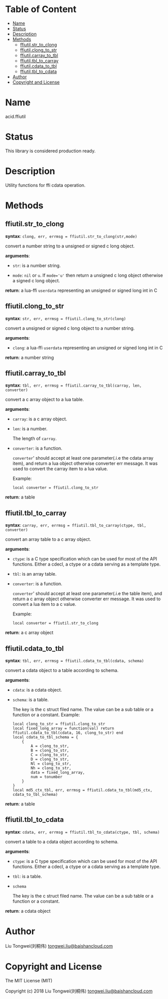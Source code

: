 <!-- START doctoc generated TOC please keep comment here to allow auto update -->
<!-- DON'T EDIT THIS SECTION, INSTEAD RE-RUN doctoc TO UPDATE -->
#   Table of Content

- [Name](#name)
- [Status](#status)
- [Description](#description)
- [Methods](#methods)
  - [ffiutil.str_to_clong](#ffiutilstr_to_clong)
  - [ffiutil.clong_to_str](#ffiutilclong_to_str)
  - [ffiutil.carray_to_tbl](#ffiutilcarray_to_tbl)
  - [ffiutil.tbl_to_carray](#ffiutiltbl_to_carray)
  - [ffiutil.cdata_to_tbl](#ffiutilcdata_to_tbl)
  - [ffiutil.tbl_to_cdata](#ffiutiltbl_to_cdata)
- [Author](#author)
- [Copyright and License](#copyright-and-license)

<!-- END doctoc generated TOC please keep comment here to allow auto update -->


#   Name

acid.ffiutil

#   Status

This library is considered production ready.

#   Description

Utility functions for ffi cdata operation.

#   Methods

##  ffiutil.str_to_clong

**syntax**:
`clong, err, errmsg = ffiutil.str_to_clong(str,mode)`

convert a number string to a unsigned or signed c long object.

**arguments**:

-   `str`:
    is a number string.

-   `mode`:
    `nil` or `u`.
    If `mode='u'` then return a unsigned c long object otherwise a signed c long object.

**return**:
a lua-ffi `userdata` representing an unsigned or signed long int in C

##  ffiutil.clong_to_str

**syntax**:
`str, err, errmsg = ffiutil.clong_to_str(clong)`

convert a unsigned or signed c long object to a number string.

**arguments**:

-   `clong`:
    a lua-ffi `userdata` representing an unsigned or signed long int in C

**return**:
a number string

## ffiutil.carray_to_tbl

**syntax**:
`tbl, err, errmsg = ffiutil.carray_to_tbl(carray, len, converter)`

convert a c array object to a lua table.

**arguments**:

-   `carray`:
    is a c array object.

-   `len`:
    is a number.

    The length of `carray`.

-   `converter`:
    is a function.

    `converter`' should accept at least one parameter(.i.e the cdata array item), and return a lua object otherwise converter err message.
    It was used to convert the carray item to a lua value.

    Example:
    ```
    local converter = ffiutil.clong_to_str
    ```

**return**:
a table

## ffiutil.tbl_to_carray

**syntax**:
`carray, err, errmsg = ffiutil.tbl_to_carray(ctype, tbl, converter)`

convert an array table to a c array object.

**arguments**:

-   `ctype`:
    is a C type specification which can be used for most of the API functions.
    Either a cdecl, a ctype or a cdata serving as a template type.

-   `tbl`:
    is an array table.

-   `converter`:
    is a function.

    `converter`' should accept at least one parameter(.i.e the table item), and return a c array object otherwise converter err message.
    It was used to convert a lua item to a c value.

    Example:
    ```
    local converter = ffiutil.str_to_clong
    ```

**return**:
a c array object

## ffiutil.cdata_to_tbl

**syntax**:
`tbl, err, errmsg = ffiutil.cdata_to_tbl(cdata, schema)`

convert a cdata object to a table according to schema.

**arguments**:

-   `cdata`:
    is a cdata object.

-   `schema`:
    is a table.

    The key is the c struct filed name.
    The value can be a sub table or a function or a constant.
    Example:
    ```
    local clong_to_str = ffiutil.clong_to_str
    local fixed_long_array = function(val) return ffiutil.cdata_to_tbl(cdata, 16, clong_to_str) end
    local cdata_to_tbl_schema = {
        {
            A = clong_to_str,
            B = clong_to_str,
            C = clong_to_str,
            D = clong_to_str,
            Nl = clong_to_str,
            Nh = clong_to_str,
            data = fixed_long_array,
            num = tonumber
        }
    }
    local md5_ctx_tbl, err, errmsg = ffiutil.cdata_to_tbl(md5_ctx, cdata_to_tbl_schema)
    ```

**return**:
a table

## ffiutil.tbl_to_cdata

**syntax**:
`cdata, err, errmsg = ffiutil.tbl_to_cdata(ctype, tbl, schema)`

convert a table to a cdata object according to schema.

**arguments**:

-   `ctype`:
    is a C type specification which can be used for most of the API functions.
    Either a cdecl, a ctype or a cdata serving as a template type.

-   `tbl`:
    is a table.

-   `schema`

    The key is the c struct filed name.
    The value can be a sub table or a function or a constant.

**return**:
a cdata object

#   Author

Liu Tongwei(刘桐伟) <tongwei.liu@baishancloud.com>

#   Copyright and License

The MIT License (MIT)

Copyright (c) 2018 Liu Tongwei(刘桐伟) <tongwei.liu@baishancloud.com>

